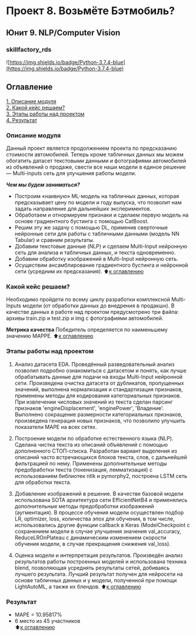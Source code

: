 # Проект 8. Возьмёте Бэтмобиль? 
## Юнит 9. NLP/Computer Vision 
### skillfactory_rds  
![https://img.shields.io/badge/Python-3.7.4-blue](https://img.shields.io/badge/Python-3.7.4-blue)

## Оглавление  
[1. Описание модуля](https://github.com/StanislavNevezhin/skillfactory_rds/tree/master/module_9/README.md#Описание-модуля)  
[2. Какой кейс решаем?](https://github.com/StanislavNevezhin/skillfactory_rds/tree/master/module_9/README.md#Какой-кейс-решаем)  
[3. Этапы работы над проектом](https://github.com/StanislavNevezhin/skillfactory_rds/tree/master/module_9/README.md#Этапы-работы-над-проектом)  
[4. Результат](https://github.com/StanislavNevezhin/skillfactory_rds/tree/master/module_9/README.md#Результат) 

### Описание модуля  
Данный проект является продолжением проекта по предсказанию стоимости автомобилей.
Теперь кроме табличных данных мы можем обогатить датасет текстовыми данными и фотографиями автомобилей из объявлений о продаже, свести все наши модели в единое решение — Multi-inputs сеть для улучшения работы модели.

***Чем мы будем заниматься?***  
- Построим «наивную» ML-модель на табличных данных, которая предсказывает цену по модели и году выпуска, что позволит нам задать направление для дальнейших экспериментов. 
- Обработаем и отнормируем признаки и сделаем первую модель на основе градиентного бустинга с помощью CatBoost.
- Решим эту же задачу с помощью DL, применив сверточные нейронные сети для работы с табличными данными (модель NN Tabular) и сравним результаты.
- Добавим текстовые данные (NLP) и сделаем Multi-Input нейронную сеть для анализа и табличных данных, и текста одновременно.
- Добавим обработку изображений в Multi-Input нейронную сеть.
- Осуществим ансамблирование градиентного бустинга и нейронной сети (усредним их предсказания).
:arrow_up:[к оглавлению](https://github.com/StanislavNevezhin/skillfactory_rds/tree/master/module_9/README.md#Оглавление)

### Какой кейс решаем?
Необходимо пройдети по всему циклу разработки комплексной Multi-Inputs модели (от обработки данных до внедрения в продакшн).
В качестве данных в работе над проектом предусмотрено три файла: архивы train.zip и test.zip и img с фотографиями автомобилей.

**Метрика качества**
Победитель определяется по наименьшему значению MAPPE.
:arrow_up:[к оглавлению](https://github.com/StanislavNevezhin/skillfactory_rds/tree/master/module_9/README.md#Оглавление)

### Этапы работы над проектом  
1. Анализ датасета EDA.
Проведённый разведовательный анализ позволил подробно ознакомиться с датасетом и понять, как лучше обрабатывать данные для подачи на входы Multi-Input нейронной сети.
Произведена очистка датасета от дубликатов, пропущенных значений, выполнена нормализация и стандартизация признаков, применены методы для кодирования категориальных признаков.
При извлечении числовых значений из текста сделан парсинг признаков 'engineDisplacement', 'enginePower', 'Владение'. 
Выполнено сокращение размерности категориальных признаков, произведена генерация новых признаков, что позволило улучшить показатели MAPE на всех сетях.

2. Построение модели по обработке естественного языка (NLP).
Сделана чистка текста из описаний объявлений с помощью дополненного СТОП-списка.
Разработан вариант выделения из описаний часто встречающихся блоков текста, слов, с дальнейшей фильтрацией по нему.
Применены дополнительные методы предобработки текста (токенизация, лемматизация) с использованием библиотек ntlk и pymorphy2, построена LSTM сеть для обработки текста. 

3. Добавление изображений в решение.
В качестве базовой модели использована SOTA архитектура сети EfficientNetB4 и применялись дополнительные методы предобработки изображений (аугментация).
В процессе обучения модели осуществлен подбор LR, optimizer, loss, количества эпох для обучения, в том числе, использовались другие функции callback в Keras (ModelCheckpoint с сохранением модели в случае улучшения значения val_accuracy, ReduceLROnPlateau с динамическим изменением скорости обучения модели, в случае прекращения снижения val_loss). 

4. Оценка модели и интерпретация результатов.
Произведён анализ результатов работы построенных моделей и использована техника blend, позволяющая усреднять результаты сетей, добиваясь лучшего результата. Лучший результат получен для нейросети на основе табличных данных и у модели, полученной при помощи LightAutoML, а также их блендов.
:arrow_up:[к оглавлению](https://github.com/StanislavNevezhin/skillfactory_rds/tree/master/module_9/README.md#Оглавление)

### Результат  
- MAPE = 10.95817% 
- 6 место из 45 участников  
:arrow_up:[к оглавлению](https://github.com/StanislavNevezhin/skillfactory_rds/tree/master/module_9/README.md#Оглавление)